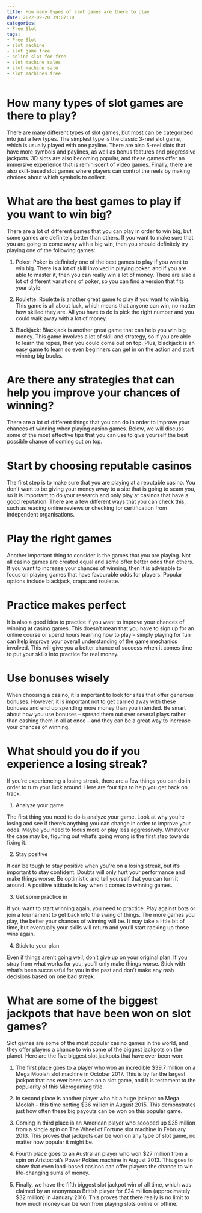 ```yaml
---
title: How many types of slot games are there to play
date: 2022-09-20 19:07:10
categories:
- Free Slot
tags:
- Free Slot
- slot machine
- slot game free
- online slot for free
- slot machine sales
- slot machine sale
- slot machines free
---
```



#  How many types of slot games are there to play?

There are many different types of slot games, but most can be categorized into just a few types. The simplest type is the classic 3-reel slot game, which is usually played with one payline. There are also 5-reel slots that have more symbols and paylines, as well as bonus features and progressive jackpots. 3D slots are also becoming popular, and these games offer an immersive experience that is reminiscent of video games. Finally, there are also skill-based slot games where players can control the reels by making choices about which symbols to collect.

#  What are the best games to play if you want to win big?

There are a lot of different games that you can play in order to win big, but some games are definitely better than others. If you want to make sure that you are going to come away with a big win, then you should definitely try playing one of the following games:

1. Poker: Poker is definitely one of the best games to play if you want to win big. There is a lot of skill involved in playing poker, and if you are able to master it, then you can really win a lot of money. There are also a lot of different variations of poker, so you can find a version that fits your style.

2. Roulette: Roulette is another great game to play if you want to win big. This game is all about luck, which means that anyone can win, no matter how skilled they are. All you have to do is pick the right number and you could walk away with a lot of money.

3. Blackjack: Blackjack is another great game that can help you win big money. This game involves a lot of skill and strategy, so if you are able to learn the ropes, then you could come out on top. Plus, blackjack is an easy game to learn so even beginners can get in on the action and start winning big bucks.

#  Are there any strategies that can help you improve your chances of winning?

There are a lot of different things that you can do in order to improve your chances of winning when playing casino games. Below, we will discuss some of the most effective tips that you can use to give yourself the best possible chance of coming out on top.

# Start by choosing reputable casinos

The first step is to make sure that you are playing at a reputable casino. You don’t want to be giving your money away to a site that is going to scam you, so it is important to do your research and only play at casinos that have a good reputation. There are a few different ways that you can check this, such as reading online reviews or checking for certification from independent organisations.

# Play the right games

Another important thing to consider is the games that you are playing. Not all casino games are created equal and some offer better odds than others. If you want to increase your chances of winning, then it is advisable to focus on playing games that have favourable odds for players. Popular options include blackjack, craps and roulette.

# Practice makes perfect

It is also a good idea to practice if you want to improve your chances of winning at casino games. This doesn’t mean that you have to sign up for an online course or spend hours learning how to play – simply playing for fun can help improve your overall understanding of the game mechanics involved. This will give you a better chance of success when it comes time to put your skills into practice for real money.

# Use bonuses wisely

When choosing a casino, it is important to look for sites that offer generous bonuses. However, it is important not to get carried away with these bonuses and end up spending more money than you intended. Be smart about how you use bonuses – spread them out over several plays rather than cashing them in all at once – and they can be a great way to increase your chances of winning.

#  What should you do if you experience a losing streak?

If you’re experiencing a losing streak, there are a few things you can do in order to turn your luck around. Here are four tips to help you get back on track:

1. Analyze your game

The first thing you need to do is analyze your game. Look at why you’re losing and see if there’s anything you can change in order to improve your odds. Maybe you need to focus more or play less aggressively. Whatever the case may be, figuring out what’s going wrong is the first step towards fixing it.

2. Stay positive

It can be tough to stay positive when you’re on a losing streak, but it’s important to stay confident. Doubts will only hurt your performance and make things worse. Be optimistic and tell yourself that you can turn it around. A positive attitude is key when it comes to winning games.

3. Get some practice in

If you want to start winning again, you need to practice. Play against bots or join a tournament to get back into the swing of things. The more games you play, the better your chances of winning will be. It may take a little bit of time, but eventually your skills will return and you’ll start racking up those wins again.

4. Stick to your plan

Even if things aren’t going well, don’t give up on your original plan. If you stray from what works for you, you’ll only make things worse. Stick with what’s been successful for you in the past and don’t make any rash decisions based on one bad streak.

#  What are some of the biggest jackpots that have been won on slot games?

Slot games are some of the most popular casino games in the world, and they offer players a chance to win some of the biggest jackpots on the planet. Here are the five biggest slot jackpots that have ever been won:

1. The first place goes to a player who won an incredible $39.7 million on a Mega Moolah slot machine in October 2017. This is by far the largest jackpot that has ever been won on a slot game, and it is testament to the popularity of this Microgaming title.

2. In second place is another player who hit a huge jackpot on Mega Moolah – this time netting $36 million in August 2015. This demonstrates just how often these big payouts can be won on this popular game.

3. Coming in third place is an American player who scooped up $35 million from a single spin on The Wheel of Fortune slot machine in February 2013. This proves that jackpots can be won on any type of slot game, no matter how popular it might be.

4. Fourth place goes to an Australian player who won $27 million from a spin on Aristocrat’s Power Pokies machine in August 2013. This goes to show that even land-based casinos can offer players the chance to win life-changing sums of money.

5. Finally, we have the fifth biggest slot jackpot win of all time, which was claimed by an anonymous British player for £24 million (approximately $32 million) in January 2016. This proves that there really is no limit to how much money can be won from playing slots online or offline.